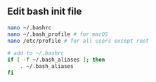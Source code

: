 ## Edit bash init file
```bash
nano ~/.bashrc
nano ~/.bash_profile # for macOS
nano /etc/profile # for all users except root
```


```bash
# add to ~/.bashrc
if [ -f ~/.bash_aliases ]; then
    . ~/.bash_aliases
fi
```


